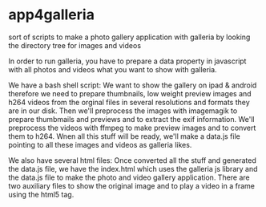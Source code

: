 app4galleria
============

sort of scripts to make a photo gallery application with galleria by looking the directory tree for images and videos

In order to run galleria, you have to prepare a data property in javascript with all photos and videos what you want to show with galleria. 

We have a bash shell script:
We want to show the gallery on ipad & android therefore we need to prepare thumbnails, low weight preview images and h264 videos from the orginal files in several resolutions and formats they are in our disk. Then we'll preprocess the images with imagemagik to prepare thumbmails and previews and to extract the exif information. We'll preprocess the videos with ffmpeg to make preview images and to convert them to h264. Wnen all this stuff will be ready, we'll make a data.js file pointing to all these images and videos as galleria likes.

We also have several html files:
Once converted all the stuff and generated the data.js file, we have the index.html which uses the galleria js library and the data.js file to make the photo and video gallery application. There are two auxiliary files to show the original image and to play a video in a frame using the html5 tag.
